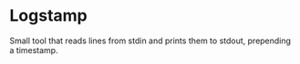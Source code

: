 # Logstamp

Small tool that reads lines from stdin and prints them to stdout, prepending a timestamp.
